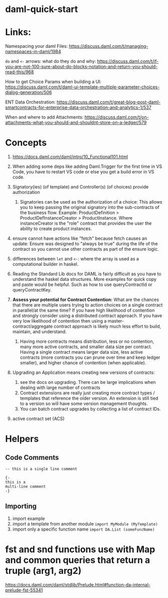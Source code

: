 # daml-quick-start



# Links:

Namespacing your daml Files: https://discuss.daml.com/t/managing-namespaces-in-daml/1984

`do` and `<-` arrows: what do they do and why: https://discuss.daml.com/t/if-you-are-not-100-sure-about-do-blocks-notation-and-return-you-should-read-this/968

How to get Choice Params when building a UI: https://discuss.daml.com/t/daml-ui-template-multiple-parameter-choices-dialog-generation/506

ENT Data Orchestration: https://discuss.daml.com/t/great-blog-post-daml-smartcontracts-for-enterprise-data-orchestration-and-analytics-1/537

When and where to add Attachments: https://discuss.daml.com/t/on-attachments-what-you-should-and-shouldnt-store-on-a-ledger/579




# Concepts

1. https://docs.daml.com/daml/intro/10_Functional101.html

1. When adding some deps like adding Daml.Trigger for the first time in VS Code, you have to restart VS code or else you get a build error in VS code.

1. Signatory(ies) (of template) and Controller(s) (of choices) provide authorization
    1. Signatories can be used as the authorization of a choice: This allows you to keep passing the original signatory into the sub-contracts of the business flow.  Example: ProductDefinition > ProductDefInstanceCreator > ProductInstance.  Where instanceCreator is the "role" contract that provides the user the ability to create product instances.

1. ensure cannot have actions like "fetch" because fetch causes an update:  Ensure was designed to "always be true" during the life of the contract so you cannot use other contracts as part of the ensure logic.

1. differences between `let` and `<-`: where the array is used as a computational builder in haskel.

1. Reading the Standard Lib docs for DAML is fairly difficult as you have to understand the haskel data structures.  More examples for quick copy and paste would be helpful.  Such as how to use queryContractId or queryContractKey.

1. **Assess your potential for Contract Contention:** What are the chances that there are multiple users trying to action choices on a single contract in parallel/at the same time?  If you have high likelihood of contention and strongly consider using a distributed contract approach.  If you have very low likelihood of contention then using a master-contract/aggregate contract approach is likely much less effort to build, maintain, and understand.
   1. Having more contracts means distribution, less or no contention, many more active contracts, and smaller data size per contract.  Having a single contract means larger data size, less active contracts (more contracts you can prune over time and keep ledger smaller), and higher chance of contention (when applicable).


1. Upgrading an Application means creating new versions of contracts:
   1. see the docs on upgrading.  There can be large implications when dealing with large number of contracts
   1. Contract extensions are really just creating more contract types / templates that reference the older version.  An extension is still tied to a version so will have some version management thoughts.
   1. You can batch contract upgrades by collecting a list of contract IDs.


1. active contract set (ACS)


# Helpers


## Code Comments

```haskel
-- this is a single line comment

{-
this is a
multi-line comment
-}
```

## Importing

1. import example
1. import a template from another module `import MyModule (MyTemplate)`
1. import only a specific function name `import DA.List (someFuncName)`


# fst and snd functions use with Map and common queries that return a truple (arg1, arg2)

https://docs.daml.com/daml/stdlib/Prelude.html#function-da-internal-prelude-fst-55341